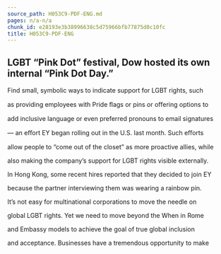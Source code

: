```yaml
---
source_path: H053C9-PDF-ENG.md
pages: n/a-n/a
chunk_id: e28193e3b38996638c5d75966bfb77875d0c10fc
title: H053C9-PDF-ENG
---
```

## LGBT “Pink Dot” festival, Dow hosted its own internal “Pink Dot Day.”

Find small, symbolic ways to indicate support for LGBT rights, such

as providing employees with Pride ﬂags or pins or oﬀering options to

add inclusive language or even preferred pronouns to email signatures

— an eﬀort EY began rolling out in the U.S. last month. Such eﬀorts

allow people to “come out of the closet” as more proactive allies, while

also making the company’s support for LGBT rights visible externally.

In Hong Kong, some recent hires reported that they decided to join EY

because the partner interviewing them was wearing a rainbow pin.

It’s not easy for multinational corporations to move the needle on

global LGBT rights. Yet we need to move beyond the When in Rome

and Embassy models to achieve the goal of true global inclusion

and acceptance. Businesses have a tremendous opportunity to make
